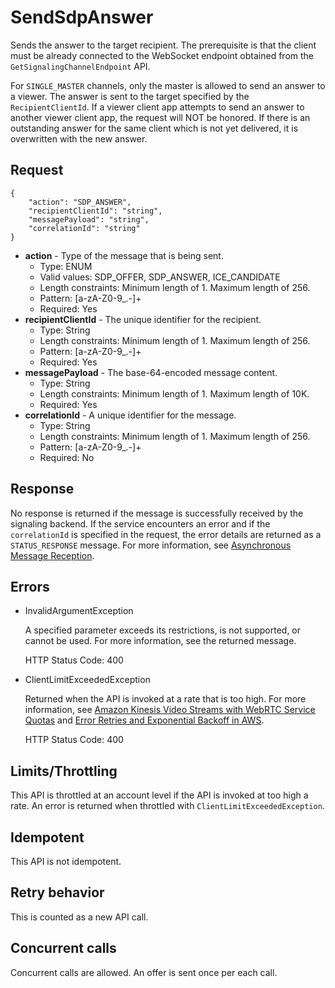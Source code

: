 # SendSdpAnswer<a name="kvswebrtc-websocket-apis4"></a>

Sends the answer to the target recipient\. The prerequisite is that the client must be already connected to the WebSocket endpoint obtained from the `GetSignalingChannelEndpoint` API\.

For `SINGLE_MASTER` channels, only the master is allowed to send an answer to a viewer\. The answer is sent to the target specified by the `RecipientClientId`\. If a viewer client app attempts to send an answer to another viewer client app, the request will NOT be honored\. If there is an outstanding answer for the same client which is not yet delivered, it is overwritten with the new answer\.

## Request<a name="kvswebrtc-websocket-apis-4-request"></a>

```
{
    "action": "SDP_ANSWER",
    "recipientClientId": "string",
    "messagePayload": "string",
    "correlationId": "string"
}
```
+ **action** \- Type of the message that is being sent\.
  + Type: ENUM
  + Valid values: SDP\_OFFER, SDP\_ANSWER, ICE\_CANDIDATE
  + Length constraints: Minimum length of 1\. Maximum length of 256\.
  + Pattern: \[a\-zA\-Z0\-9\_\.\-\]\+
  + Required: Yes
+ **recipientClientId** \- The unique identifier for the recipient\.
  + Type: String
  + Length constraints: Minimum length of 1\. Maximum length of 256\.
  + Pattern: \[a\-zA\-Z0\-9\_\.\-\]\+
  + Required: Yes
+ **messagePayload** \- The base\-64\-encoded message content\.
  + Type: String
  + Length constraints: Minimum length of 1\. Maximum length of 10K\.
  + Required: Yes
+ **correlationId** \- A unique identifier for the message\.
  + Type: String
  + Length constraints: Minimum length of 1\. Maximum length of 256\.
  + Pattern: \[a\-zA\-Z0\-9\_\.\-\]\+
  + Required: No

## Response<a name="kvswebrtc-websocket-apis-4-response"></a>

No response is returned if the message is successfully received by the signaling backend\. If the service encounters an error and if the `correlationId` is specified in the request, the error details are returned as a `STATUS_RESPONSE` message\. For more information, see [Asynchronous Message Reception](kvswebrtc-websocket-apis-7.md)\.

## Errors<a name="kvswebrtc-websocket-apis-4-errors"></a>
+ InvalidArgumentException

  A specified parameter exceeds its restrictions, is not supported, or cannot be used\. For more information, see the returned message\.

  HTTP Status Code: 400
+ ClientLimitExceededException

  Returned when the API is invoked at a rate that is too high\. For more information, see [Amazon Kinesis Video Streams with WebRTC Service Quotas](kvswebrtc-limits.md) and [Error Retries and Exponential Backoff in AWS](https://docs.aws.amazon.com/general/latest/gr/api-retries.html)\.

  HTTP Status Code: 400

## Limits/Throttling<a name="kvswebrtc-websocket-apis-4-limits"></a>

This API is throttled at an account level if the API is invoked at too high a rate\. An error is returned when throttled with `ClientLimitExceededException`\.

## Idempotent<a name="kvswebrtc-websocket-apis-4-idempotent"></a>

This API is not idempotent\.

## Retry behavior<a name="kvswebrtc-websocket-apis-4-retry"></a>

This is counted as a new API call\.

## Concurrent calls<a name="kvswebrtc-websocket-apis-4-concurrent"></a>

Concurrent calls are allowed\. An offer is sent once per each call\.